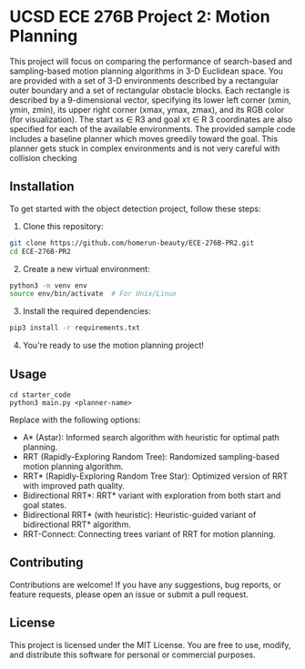 # UCSD ECE 276B Project 2: Motion Planning

This project will focus on comparing the performance of search-based and sampling-based motion planning algorithms in 3-D Euclidean space. You are provided with a set of 3-D environments described by a rectangular outer boundary and a set of rectangular obstacle blocks. Each rectangle is described by a 9-dimensional vector, specifying its lower left corner (xmin, ymin, zmin), its upper right corner (xmax, ymax, zmax), and its RGB color (for visualization). The start xs ∈ R3 and goal xτ ∈ R 3
coordinates are also specified for each of the available environments. The provided sample code includes a baseline planner which moves greedily toward the goal. This planner gets stuck in complex environments and is not very careful with collision checking

## Installation
To get started with the object detection project, follow these steps:

1. Clone this repository:
  ```bash
  git clone https://github.com/homerun-beauty/ECE-276B-PR2.git
  cd ECE-276B-PR2
  ```

2. Create a new virtual environment:
  ```bash
  python3 -m venv env
  source env/bin/activate  # For Unix/Linux
  ```

3. Install the required dependencies:
  ```bash
  pip3 install -r requirements.txt
  ```

4. You're ready to use the motion planning project!

## Usage

```
cd starter_code
python3 main.py <planner-name>
```
Replace <planner-name> with the following options:
- A* (Astar): Informed search algorithm with heuristic for optimal path planning.
- RRT (Rapidly-Exploring Random Tree): Randomized sampling-based motion planning algorithm.
- RRT* (Rapidly-Exploring Random Tree Star): Optimized version of RRT with improved path quality.
- Bidirectional RRT*: RRT* variant with exploration from both start and goal states.
- Bidirectional RRT* (with heuristic): Heuristic-guided variant of bidirectional RRT* algorithm.
- RRT-Connect: Connecting trees variant of RRT for motion planning.

## Contributing
Contributions are welcome! If you have any suggestions, bug reports, or feature requests, please open an issue or submit a pull request.

## License
This project is licensed under the MIT License. You are free to use, modify, and distribute this software for personal or commercial purposes.

